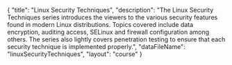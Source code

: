 {
	"title": "Linux Security Techniques",
	"description": "The Linux Security Techniques series introduces the viewers to the various security features found in modern Linux distributions. Topics covered include data encryption, auditing access, SELinux and firewall configuration among others. The series also lightly covers penetration testing to ensure that each security technique is implemented properly.",
	"dataFileName": "linuxSecurityTechniques",
	"layout": "course"
}